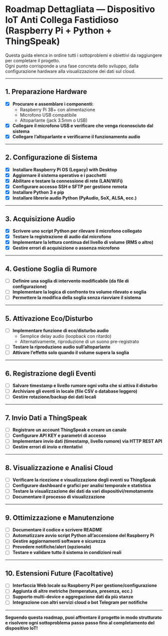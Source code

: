 # Roadmap Dettagliata — Dispositivo IoT Anti Collega Fastidioso (Raspberry Pi + Python + ThingSpeak)

Questa guida elenca in ordine tutti i sottoproblemi e obiettivi da raggiungere per completare il progetto.  
Ogni punto corrisponde a una fase concreta dello sviluppo, dalla configurazione hardware alla visualizzazione dei dati sul cloud.

---

## 1. Preparazione Hardware

- [X] **Procurare e assemblare i componenti:**
  - Raspberry Pi 3B+ con alimentazione
  - Microfono USB compatibile
  - Altoparlante (jack 3.5mm o USB)
- [X] **Collegare il microfono USB e verificare che venga riconosciuto dal sistema**
- [X] **Collegare l’altoparlante e verificarne il funzionamento audio**

---

## 2. Configurazione di Sistema

- [X] **Installare Raspberry Pi OS (Legacy) with Desktop**
- [X] **Aggiornare il sistema operativo e i pacchetti**
- [X] **Abilitare e testare la connessione di rete (LAN/WiFi)**
- [X] **Configurare accesso SSH e SFTP per gestione remota**
- [X] **Installare Python 3 e pip**
- [X] **Installare librerie audio Python (PyAudio, SoX, ALSA, ecc.)**

---

## 3. Acquisizione Audio

- [X] **Scrivere uno script Python per rilevare il microfono collegato**
- [X] **Testare la registrazione di audio dal microfono**
- [X] **Implementare la lettura continua del livello di volume (RMS o altro)**
- [X] **Gestire errori di acquisizione o assenza microfono**

---

## 4. Gestione Soglia di Rumore

- [ ] **Definire una soglia di intervento modificabile (da file di configurazione)**
- [ ] **Implementare la logica di confronto tra volume rilevato e soglia**
- [ ] **Permettere la modifica della soglia senza riavviare il sistema**

---

## 5. Attivazione Eco/Disturbo

- [ ] **Implementare funzione di eco/disturbo audio**
  - Semplice delay audio (loopback con ritardo)
  - Alternativamente, riproduzione di un suono pre-registrato
- [ ] **Testare la riproduzione audio sull’altoparlante**
- [ ] **Attivare l’effetto solo quando il volume supera la soglia**

---

## 6. Registrazione degli Eventi

- [ ] **Salvare timestamp e livello rumore ogni volta che si attiva il disturbo**
- [ ] **Archiviare gli eventi in locale (file CSV o database leggero)**
- [ ] **Gestire rotazione/backup dei dati locali**

---

## 7. Invio Dati a ThingSpeak

- [ ] **Registrare un account ThingSpeak e creare un canale**
- [ ] **Configurare API KEY e parametri di accesso**
- [ ] **Implementare invio dati (timestamp, livello rumore) via HTTP REST API**
- [ ] **Gestire errori di invio e ritentativi**

---

## 8. Visualizzazione e Analisi Cloud

- [ ] **Verificare la ricezione e visualizzazione degli eventi su ThingSpeak**
- [ ] **Configurare dashboard e grafici per analisi temporale e statistica**
- [ ] **Testare la visualizzazione dei dati da vari dispositivi/remotamente**
- [ ] **Documentare il processo di visualizzazione**

---

## 9. Ottimizzazione e Manutenzione

- [ ] **Documentare il codice e scrivere README**
- [ ] **Automatizzare avvio script Python all’accensione del Raspberry Pi**
- [ ] **Gestire aggiornamenti software e sicurezza**
- [ ] **Prevedere notifiche/alert (opzionale)**
- [ ] **Testare e validare tutto il sistema in condizioni reali**

---

## 10. Estensioni Future (Facoltative)

- [ ] **Interfaccia Web locale su Raspberry Pi per gestione/configurazione**
- [ ] **Aggiunta di altre metriche (temperatura, presenza, ecc.)**
- [ ] **Supporto multi-device e aggregazione dati da più stanze**
- [ ] **Integrazione con altri servizi cloud o bot Telegram per notifiche**

---

**Seguendo questa roadmap, puoi affrontare il progetto in modo strutturato e risolvere ogni sottoproblema passo passo fino al completamento del dispositivo IoT!**
